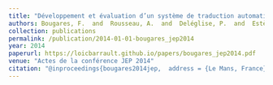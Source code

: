 ```yaml
---
title: "Développement et évaluation d’un système de traduction automatique de la parole en Pashto vers le Français"
authors: Bougares, F.  and  Rousseau, A.  and  Deléglise, P.  and  Estève, Y.  and  Barrault, L.  and  Schwenk, H.  and  Brunessaux, S.  and  Khelif, K.  and  Manta, M.
collection: publications
permalink: /publication/2014-01-01-bougares_jep2014
year: 2014
paperurl: https://loicbarrault.github.io/papers/bougares_jep2014.pdf
venue: "Actes de la conférence JEP 2014"
citation: "@inproceedings{bougares2014jep,  address = {Le Mans, France},  author = {Bougares, F.  and  Rousseau, A.  and  Deléglise, P.  and  Estève, Y.  and  Barrault, L.  and  Schwenk, H.  and  Brunessaux, S.  and  Khelif, K.  and  Manta, M.},  booktitle = {Actes de la conférence JEP 2014},  category = {ACTN},  project = {PEATRAD},  title = {Développement et évaluation d’un système de traduction automatique de la parole en Pashto vers le Français},  url = {https://loicbarrault.github.io/papers/bougares_jep2014.pdf},  year = {2014} }  "
---
```

